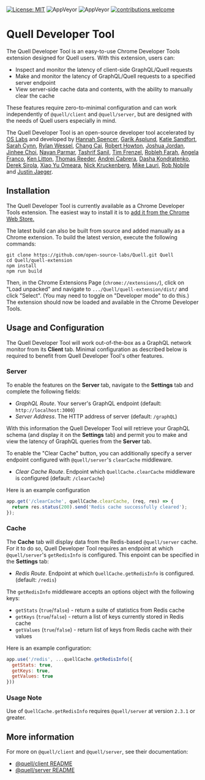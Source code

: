 [![License: MIT](https://img.shields.io/badge/License-MIT-yellow.svg)](https://github.com/open-source-labs/Quell/blob/master/LICENSE)
![AppVeyor](https://img.shields.io/badge/build-passing-brightgreen.svg)
![AppVeyor](https://img.shields.io/badge/version-1.0.0-blue.svg)
[![contributions welcome](https://img.shields.io/badge/contributions-welcome-brightgreen.svg?style=flat)](https://github.com/open-source-labs/Quell/issues)

# Quell Developer Tool

The Quell Developer Tool is an easy-to-use Chrome Developer Tools extension designed for Quell users. With this extension, users can:
  - Inspect and monitor the latency of client-side GraphQL/Quell requests
  - Make and monitor the latency of GraphQL/Quell requests to a specified server endpoint
  - View server-side cache data and contents, with the ability to manually clear the cache

These features require zero-to-minimal configuration and can work independently of `@quell/client` and `@quell/server`, but are designed with the needs of Quell users especially in mind.

The Quell Developer Tool is an open-source developer tool accelerated by [OS Labs](https://github.com/open-source-labs) and developed by [Hannah Spencer](https://github.com/Hannahspen), [Garik Asplund](https://github.com/garikAsplund), [Katie Sandfort](https://github.com/katiesandfort), [Sarah Cynn](https://github.com/cynnsarah), [Rylan Wessel](https://github.com/XpIose), [Chang Cai](https://github.com/ccai89), [Robert Howton](https://github.com/roberthowton), [Joshua Jordan](https://github.com/jjordan-90), [Jinhee Choi](https://github.com/jcroadmovie), [Nayan Parmar](https://github.com/nparmar1), [Tashrif Sanil](https://github.com/tashrifsanil), [Tim Frenzel](https://github.com/TimFrenzel), [Robleh Farah](https://github.com/farahrobleh), [Angela Franco](https://github.com/ajfranco18), [Ken Litton](https://github.com/kenlitton), [Thomas Reeder](https://github.com/nomtomnom), [Andrei Cabrera](https://github.com/Andreicabrerao), [Dasha Kondratenko](https://github.com/dasha-k), [Derek Sirola](https://github.com/dsirola1), [Xiao Yu Omeara](https://github.com/xyomeara), [Nick Kruckenberg](https://github.com/kruckenberg), [Mike Lauri](https://github.com/MichaelLauri), [Rob Nobile](https://github.com/RobNobile) and [Justin Jaeger](https://github.com/justinjaeger).

## Installation

The Quell Developer Tool is currently available as a Chrome Developer Tools extension. The easiest way to install it is to [add it from the Chrome Web Store.](https://chrome.google.com/webstore/detail/quell-developer-tool/jnegkegcgpgfomoolnjjkmkippoellod)

The latest build can also be built from source and added manually as a Chrome extension. To build the latest version, execute the following commands:

```
git clone https://github.com/open-source-labs/Quell.git Quell
cd Quell/quell-extension
npm install
npm run build
```
Then, in the Chrome Extensions Page (`chrome://extensions/`), click on "Load unpacked" and navigate to `.../Quell/quell-extension/dist/` and click "Select". (You may need to toggle on "Developer mode" to do this.) The extension should now be loaded and available in the Chrome Developer Tools.

## Usage and Configuration

The Quell Developer Tool will work out-of-the-box as a GraphQL network monitor from its **Client** tab. Minimal configuration as described below is required to benefit from Quell Developer Tool's other features.

### Server

To enable the features on the **Server** tab, navigate to the **Settings** tab and complete the following fields:
  - *GraphQL Route*. Your server's GraphQL endpoint (default: `http://localhost:3000`)
  - *Server Address*. The HTTP address of server (default: `/graphQL`)

With this information the Quell Developer Tool will retrieve your GraphQL schema (and display it on the **Settings** tab) and permit you to make and view the latency of GraphQL queries from the **Server** tab.

To enable the "Clear Cache" button, you can additionally specify a server endpoint configured with `@quell/server`'s `clearCache` middleware.
  - *Clear Cache Route*. Endpoint which `QuellCache.clearCache` middleware is configured (default: `/clearCache`)

Here is an example configuration

```javascript
app.get('/clearCache', quellCache.clearCache, (req, res) => {
  return res.status(200).send('Redis cache successfully cleared');
});
```
### Cache

The **Cache** tab will display data from the Redis-based `@quell/server` cache. For it to do so, Quell Developer Tool requires an endpoint at which `@quell/server`'s `getRedisInfo` is configured. This enpoint can be specified in the **Settings** tab:
  - *Redis Route*. Endpoint at which `QuellCache.getRedisInfo` is configured. (default: `/redis`)

The `getRedisInfo` middleware accepts an options object with the following keys:
  - `getStats` (`true`/`false`) - return a suite of statistics from Redis cache
  - `getKeys` (`true`/`false`) - return a list of keys currently stored in Redis cache
  - `getValues` (`true`/`false`) - return list of keys from Redis cache with their values

Here is an example configuration:

```javascript
app.use('/redis', ...quellCache.getRedisInfo({
  getStats: true,
  getKeys: true,
  getValues: true
}))
```
### Usage Note

Use of `QuellCache.getRedisInfo` requires `@quell/server` at version `2.3.1` or greater.

## More information

For more on `@quell/client` and `@quell/server`, see their documentation:
- [@quell/client README](../quell-client/README.md)
- [@quell/server README](../quell-server/README.md)
